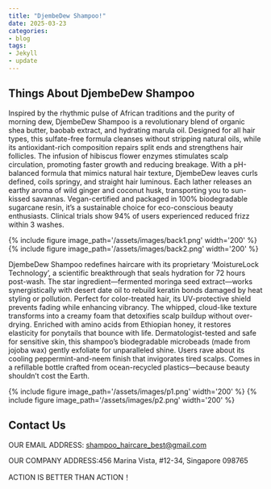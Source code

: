 ```yaml
---
title: "DjembeDew Shampoo!"
date: 2025-03-23
categories:
- blog
tags:
- Jekyll
- update
---
```


## Things About DjembeDew Shampoo

Inspired by the rhythmic pulse of African traditions and the purity of morning dew, DjembeDew Shampoo is a revolutionary blend of organic shea butter, baobab extract, and hydrating marula oil. Designed for all hair types, this sulfate-free formula cleanses without stripping natural oils, while its antioxidant-rich composition repairs split ends and strengthens hair follicles. The infusion of hibiscus flower enzymes stimulates scalp circulation, promoting faster growth and reducing breakage. With a pH-balanced formula that mimics natural hair texture, DjembeDew leaves curls defined, coils springy, and straight hair luminous. Each lather releases an earthy aroma of wild ginger and coconut husk, transporting you to sun-kissed savannas. Vegan-certified and packaged in 100% biodegradable sugarcane resin, it’s a sustainable choice for eco-conscious beauty enthusiasts. Clinical trials show 94% of users experienced reduced frizz within 3 washes.

{% include figure image_path='/assets/images/back1.png' width='200' %}
{% include figure image_path='/assets/images/back2.png' width='200' %}

DjembeDew Shampoo redefines haircare with its proprietary ‘MoistureLock Technology’, a scientific breakthrough that seals hydration for 72 hours post-wash. The star ingredient—fermented moringa seed extract—works synergistically with desert date oil to rebuild keratin bonds damaged by heat styling or pollution. Perfect for color-treated hair, its UV-protective shield prevents fading while enhancing vibrancy. The whipped, cloud-like texture transforms into a creamy foam that detoxifies scalp buildup without over-drying. Enriched with amino acids from Ethiopian honey, it restores elasticity for ponytails that bounce with life. Dermatologist-tested and safe for sensitive skin, this shampoo’s biodegradable microbeads (made from jojoba wax) gently exfoliate for unparalleled shine. Users rave about its cooling peppermint-and-neem finish that invigorates tired scalps. Comes in a refillable bottle crafted from ocean-recycled plastics—because beauty shouldn’t cost the Earth.

{% include figure image_path='/assets/images/p1.png' width='200' %}
{% include figure image_path='/assets/images/p2.png' width='200' %}


## Contact Us

OUR EMAIL ADDRESS: shampoo_haircare_best@gmail.com

OUR COMPANY ADDRESS:456 Marina Vista, #12-34, Singapore 098765

ACTION IS BETTER THAN ACTION！
